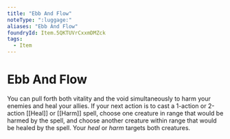 ```yaml
---
title: "Ebb And Flow"
noteType: ":luggage:"
aliases: "Ebb And Flow"
foundryId: Item.5QKTUVrCxxmDMZck
tags:
  - Item
---
```


# Ebb And Flow

You can pull forth both vitality and the void simultaneously to harm your enemies and heal your allies. If your next action is to cast a 1-action or 2-action [[Heal]] or [[Harm]] spell, choose one creature in range that would be harmed by the spell, and choose another creature within range that would be healed by the spell. Your _heal_ or _harm_ targets both creatures.
